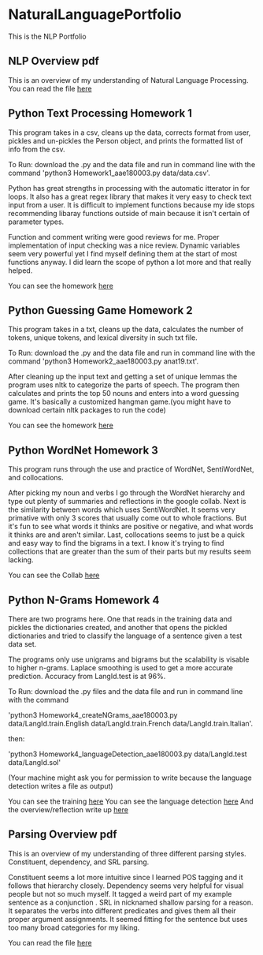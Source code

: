 # NaturalLanguagePortfolio
This is the NLP Portfolio

## NLP Overview pdf

This is an overview of my understanding of Natural Language Processing.
You can read the file [here](Overview_of_NLP.pdf)


## Python Text Processing Homework 1

This program takes in a csv, cleans up the data, corrects format from user, pickles and un-pickles the Person object, and prints the formatted list of info from the csv.

To Run: download the .py and the data file and run in command line with the command 
'python3 Homework1_aae180003.py data/data.csv'.

Python has great strengths in processing with the automatic itterator in for loops. It also has a great regex library that makes it very easy to check text input from a user. It is difficult to implement functions because my ide stops recommending libaray functions outside of main because it isn't certain of parameter types.

Function and comment writing were good reviews for me. Proper implementation of input checking was a nice review. Dynamic variables seem very powerful yet I find myself defining them at the start of most functions anyway. I did learn the scope of python a lot more and that really helped.

You can see the homework [here](TextProcessing/Homework1_aae180003.py)


## Python Guessing Game Homework 2

This program takes in a txt, cleans up the data, calculates the number of tokens, unique tokens, and lexical diversity in such txt file.

To Run: download the .py and the data file and run in command line with the command 
'python3 Homework2_aae180003.py anat19.txt'.

After cleaning up the input text and getting a set of unique lemmas the program uses nltk to categorize the parts of speech. The program then calculates and prints the top 50 nouns and enters into a word guessing game. It's basically a customized hangman game.(you might have to download certain nltk packages to run the code)

You can see the homework [here](GuessingGame/Homework2_aae180003.py)

## Python WordNet Homework 3

This program runs through the use and practice of WordNet, SentiWordNet, and collocations.

After picking my noun and verbs I go through the WordNet hierarchy and type out plenty of summaries and reflections in the google collab. Next is the similarity between words which uses SentiWordNet. It seems very primative with only 3 scores that usually come out to whole fractions. But it's fun to see what words it thinks are positive or negative, and what words it thinks are and aren't similar. Last, collocations seems to just be a quick and easy way to find the bigrams in a text. I know it's trying to find collections that are greater than the sum of their parts but my results seem lacking.

You can see the Collab [here](WordNet/WordNetHw3.pdf)

## Python N-Grams Homework 4

There are two programs here. One that reads in the training data and pickles the dictionaries created, and another that opens the pickled dictionaries and tried to classify the language of a sentence given a test data set.

The programs only use unigrams and bigrams but the scalability is visable to higher n-grams. Laplace smoothing is used to get a more accurate prediction. Accuracy from LangId.test is at 96%.

To Run: download the .py files and the data file and run in command line with the command 

'python3 Homework4_createNGrams_aae180003.py data/LangId.train.English data/LangId.train.French data/LangId.train.Italian'.

then:

'python3 Homework4_languageDetection_aae180003.py data/LangId.test data/LangId.sol'

(Your machine might ask you for permission to write because the language detection writes a file as output)


You can see the training [here](nGrams/Homework4_createNGrams_aae180003.py)
You can see the language detection [here](nGrams/Homework4_languageDetection_aae180003.py)
And the overview/reflection write up [here](nGrams/n-grams_WriteUp.pdf)

## Parsing Overview pdf

This is an overview of my understanding of three different parsing styles.
Constituent, dependency, and SRL parsing. 

Constituent seems a lot more intuitive since I learned POS tagging and it follows that hierarchy closely.
Dependency seems very helpful for visual people but not so much myself. It tagged a weird part of my example sentence as a conjunction .
SRL in nicknamed shallow parsing for a reason. It separates the verbs into different predicates and gives them all their proper argument assignments. It seemed fitting for the sentence but uses too many broad categories for my liking.

You can read the file [here](Parsing/ParsingByHand.pdf)
